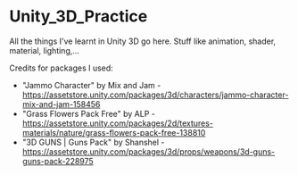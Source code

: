 # Unity_3D_Practice
All the things I've learnt in Unity 3D go here. Stuff like animation, shader, material, lighting,...

Credits for packages I used:
+ "Jammo Character" by Mix and Jam - https://assetstore.unity.com/packages/3d/characters/jammo-character-mix-and-jam-158456
+ "Grass Flowers Pack Free" by ALP - https://assetstore.unity.com/packages/2d/textures-materials/nature/grass-flowers-pack-free-138810
+ "3D GUNS | Guns Pack" by Shanshel - https://assetstore.unity.com/packages/3d/props/weapons/3d-guns-guns-pack-228975
